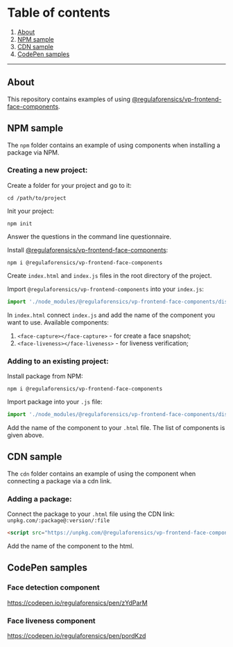 # Table of сontents
1. [About](#about)
1. [NPM sample](#npm)
1. [CDN sample](#cdn)
1. [CodePen samples](#codepen)

---

<a name="about"></a>
## About

This repository contains examples of using [@regulaforensics/vp-frontend-face-components](https://www.npmjs.com/package/@regulaforensics/vp-frontend-face-components).

<a name="npm"></a>
## NPM sample

The ```npm``` folder contains an example of using components when installing a package via NPM.

### Creating a new project:

Create a folder for your project and go to it:

```
cd /path/to/project
```

Init your project:

```
npm init
```
Answer the questions in the command line questionnaire.

Install [@regulaforensics/vp-frontend-face-components](https://www.npmjs.com/package/@regulaforensics/vp-frontend-face-components):

```
npm i @regulaforensics/vp-frontend-face-components
```

Create ```index.html``` and ```index.js``` files in the root directory of the project.

Import ```@regulaforensics/vp-frontend-components``` into your ```index.js```:

```javascript
import './node_modules/@regulaforensics/vp-frontend-face-components/dist/main.js';
```

In ```index.html``` connect ```index.js``` and add the name of the component you want to use. Available components:

1. ```<face-capture></face-capture>``` - for create a face snapshot;
1. ```<face-liveness></face-liveness>``` - for liveness verification;

### Adding to an existing project:

Install package from NPM:

```
npm i @regulaforensics/vp-frontend-face-components
```

Import package into your ```.js``` file:

```javascript
import './node_modules/@regulaforensics/vp-frontend-face-components/dist/main.js';
```

Add the name of the component to your ```.html``` file. The list of components is given above.

<a name="cdn"></a>
## CDN sample

The ```cdn``` folder contains an example of using the component when connecting a package via a cdn link.

### Adding a package:

Connect the package to your ```.html``` file using the CDN link: ```unpkg.com/:package@:version/:file```

```html
<script src="https://unpkg.com/@regulaforensics/vp-frontend-face-components@1.1.0/dist/main.js"></script>
```

Add the name of the component to the html.

<a name="codepen"></a>
## CodePen samples

### Face detection component

https://codepen.io/regulaforensics/pen/zYdParM

### Face liveness component

https://codepen.io/regulaforensics/pen/pordKzd